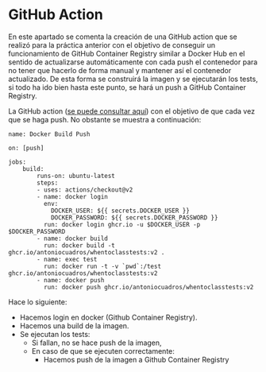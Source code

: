 # GitHub Action
En este apartado se comenta la creación de una GitHub action que se realizó para la práctica anterior con el objetivo de conseguir un funcionamiento de GitHub Container Registry similar a Docker Hub en el sentido de actualizarse automáticamente con cada push el contenedor para no tener que hacerlo de forma manual y mantener así el contenedor actualizado. De esta forma se construirá la imagen y se ejecutarán los tests, si todo ha ido bien hasta este punto, se hará un push  a GitHub Container Registry.

La GitHub action ([se puede consultar aquí](https://github.com/antoniocuadros/WhenToClass/blob/master/.github/workflows/docker.yml)) con el objetivo de que cada vez que se haga push. No obstante se muestra a continuación:

```
name: Docker Build Push

on: [push]

jobs:
    build:
        runs-on: ubuntu-latest
        steps:
        - uses: actions/checkout@v2
        - name: docker login
          env:
            DOCKER_USER: ${{ secrets.DOCKER_USER }}
            DOCKER_PASSWORD: ${{ secrets.DOCKER_PASSWORD }}
          run: docker login ghcr.io -u $DOCKER_USER -p $DOCKER_PASSWORD 
        - name: docker build
          run: docker build -t ghcr.io/antoniocuadros/whentoclasstests:v2 .
        - name: exec test
          run: docker run -t -v `pwd`:/test ghcr.io/antoniocuadros/whentoclasstests:v2
        - name: docker push
          run: docker push ghcr.io/antoniocuadros/whentoclasstests:v2
```

Hace lo siguiente:
  - Hacemos login en docker (Github Container Registry).
  - Hacemos una build de la imagen.
  - Se ejecutan los tests:
    - Si fallan, no se hace push de la imagen,
    - En caso de que se ejecuten correctamente:
      - Hacemos push de la imagen a Github Container Registry